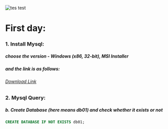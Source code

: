 
![tes test](https://cdn4.iconfinder.com/data/icons/logos-3/181/MySQL-512.png)


# First day:
### 1.  Install Mysql:
##### choose the version - Windows (x86, 32-bit), MSI Installer
##### and the link is as follows:
###### [Download Link](https://dev.mysql.com/downloads/installer/)

### 2.  Mysql Query:
##### b. Create Database (here means db01) and check whether it exists or not 
```sql
CREATE DATABASE IF NOT EXISTS db01;
```
